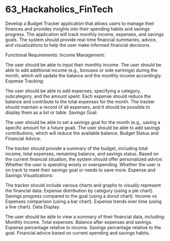 # 63_Hackaholics_FinTech

Develop a Budget Tracker application that allows users to manage their finances and provides insights into their spending habits and savings progress. The application will track monthly income, expenses, and savings goals. The system should provide real-time financial summaries, advice, and visualizations to help the user make informed financial decisions.

Functional Requirements:
Income Management:

The user should be able to input their monthly income.
The user should be able to add additional income (e.g., bonuses or side earnings) during the month, which will update the balance and the monthly income accordingly.
Expense Tracking:

The user should be able to add expenses, specifying a category, subcategory, and the amount spent.
Each expense should reduce the balance and contribute to the total expenses for the month.
The tracker should maintain a record of all expenses, and it should be possible to display them as a list or table.
Savings Goal:

The user should be able to set a savings goal for the month (e.g., saving a specific amount for a future goal).
The user should be able to add savings contributions, which will reduce the available balance.
Budget Status and Financial Advice:

The tracker should provide a summary of the budget, including total income, total expenses, remaining balance, and savings status.
Based on the current financial situation, the system should offer personalized advice:
Whether the user is spending wisely or overspending.
Whether the user is on track to meet their savings goal or needs to save more.
Expense and Savings Visualizations:

The tracker should include various charts and graphs to visually represent the financial data:
Expense distribution by category (using a pie chart).
Savings progress compared to the goal (using a donut chart).
Income vs Expenses comparison (using a bar chart).
Expense trends over time (using a line chart).
Data Display:

The user should be able to view a summary of their financial data, including:
Monthly income.
Total expenses.
Balance after expenses and savings.
Expense percentage relative to income.
Savings percentage relative to the goal.
Financial advice based on current spending and savings habits.
